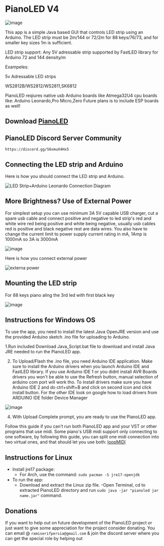 # PianoLED V4

![image](https://github.com/serifpersia/pianoled-arduino/assets/62844718/9be23577-c90b-41eb-a175-f5083e14973c)




This app is a simple Java based GUI that controls  LED strip using an Arduino. The LED strip must be 2m/144 or 72/2m for 88 keys/76/73, and for smaller key sizes 1m is sufficient.

LED strip support:
Any 5V adressable strip supported by FastLED library for Arduino 72 and 144 density/m 

Exampeles:

5v Adressable LED strips

WS2812B/WS2812/WS2811,SK6812 

PianoLED reqiures native usb Arduino boards like Atmega32U4 cpu boards like:
Arduino Leonardo,Pro Micro,Zero
Future plans is to include ESP boards as well!

## Download [PianoLED](https://github.com/serifpersia/pianoled-arduino/releases)


## PianoLED Discord Server Community 
`https://discord.gg/S6xmuX4Hx5`

## Connecting the LED strip and Arduino
Here is how you should connect the LED strip and Arduino.

![LED Strip+Arduino Leonardo Connection Diagram](https://user-images.githubusercontent.com/62844718/221054671-316bdee3-8a36-4753-bfb5-a574059c51ca.png)

## More Brightness? Use of External Power
For simplest setup you can use minimum 3A 5V capable USB charger, cut a spare usb cable and connect positive and negative to led strip's red and white wire red being positive and white being negative, usually usb cables red is positive and black negative rest are data wires.
You also have to change the current limit to power supply current rating in mA, 1Amp is 1000mA so 3A is 3000mA

![image](https://github.com/serifpersia/pianoled-arduino/assets/62844718/648d5af4-b8b6-4892-b512-6710904e2728)

Here is how you connect external power

![externa power](https://github.com/serifpersia/pianoled-arduino/assets/62844718/767c5a59-e80c-4aa8-97db-f6af03f68f24)


## Mounting the LED strip
For 88 keys piano aling the 3rd led with first black key

![image](https://user-images.githubusercontent.com/62844718/235168165-9b97120a-66ed-44f5-a7fb-11cc164cf945.png)

## Instructions for Windows OS
To use the app, you need to install the latest Java OpenJRE version and use the provided Arduino sketch .ino file for uploading to Arduino. 

1.Run included Download Java_Script.bat file to download and install Java JRE needed to run the PianoLED app.

2. To Upload/Flash the .ino file, you need Arduino IDE application. Make sure to install the Arduino drivers when you launch Arduino IDE and FastLED library. If you use Arduino IDE 1 or you didnt install AVR Boards drivers you won't be able to use the Refresh button, manual selection of arduino com port will work tho. To install drivers make sure you have Arduino IDE 2 and do ctrl+shift+B and click on second icon and click install button. For the other IDE look on google how to load drivers from ARDUINO IDE folder  Device Manager

![image](https://github.com/serifpersia/pianoled-arduino/assets/62844718/67236214-f701-4f23-bba4-663ad9c5babd)


4. With Upload Complete prompt, you are ready to use the PianoLED app.

Follow this guide if you can't run both PianoLED app and your VST or other programs that use midi. Some piano's USB midi support only connecting to one software, by following this guide, you can split one midi connection into two virtual ones, and that should let you use both: [loopMIDI](https://tristancalderbank.com/2020/08/19/how-to-use-the-same-midi-device-on-windows-across-multiple-programs-at-the-same-time/)


## Instructions for Linux
- Install jre17 package:
  - For Arch, use the command: `sudo pacman -S jre17-openjdk`
- To run the app:
  - Download and extract the Linux zip file.
  -Open Terminal, cd to extracted PianoLED directory and run  `sudo java -jar "pianoled jar name.jar"` command.
  
## Donations
If you want to help out on future development of the PianoLED project or just want to give some appreciation for the project consider donating. You can email @ `ramiserifpersia@gmail.com` & join the discord server where you can get the special role by helping out
